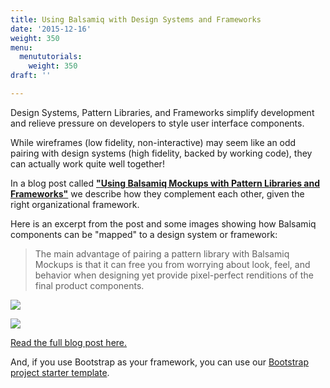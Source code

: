 ```yaml
---
title: Using Balsamiq with Design Systems and Frameworks
date: '2015-12-16'
weight: 350
menu:
  menututorials:
    weight: 350
draft: ''

---
```


Design Systems, Pattern Libraries, and Frameworks simplify development and relieve pressure on developers to style user interface components. 

While wireframes (low fidelity, non-interactive) may seem like an odd pairing with design systems (high fidelity, backed by working code), they can actually work quite well together!

In a blog post called [**"Using Balsamiq Mockups with Pattern Libraries and Frameworks"**](https://blog.balsamiq.com/using-balsamiq-mockups-with-pattern-libraries-and-frameworks/) we describe how they complement each other, given the right organizational framework.

Here is an excerpt from the post and some images showing how Balsamiq components can be "mapped" to a design system or framework:

> The main advantage of pairing a pattern library with Balsamiq Mockups is that it can free you from worrying about look, feel, and behavior when designing yet provide pixel-perfect renditions of the final product components.

[![](https://media.balsamiq.com/img/support/tutorials/blog/mockups-bootstrap.png)](https://blog.balsamiq.com/using-balsamiq-mockups-with-pattern-libraries-and-frameworks/)

[![](https://media.balsamiq.com/img/support/tutorials/blog/mockups-bootstrap2.png)](https://blog.balsamiq.com/using-balsamiq-mockups-with-pattern-libraries-and-frameworks/)

[Read the full blog post here.](https://blog.balsamiq.com/using-balsamiq-mockups-with-pattern-libraries-and-frameworks/)

And, if you use Bootstrap as your framework, you can use our [Bootstrap project starter template](https://mockupstogo.mybalsamiq.com/projects/template-bootstrap/grid).


